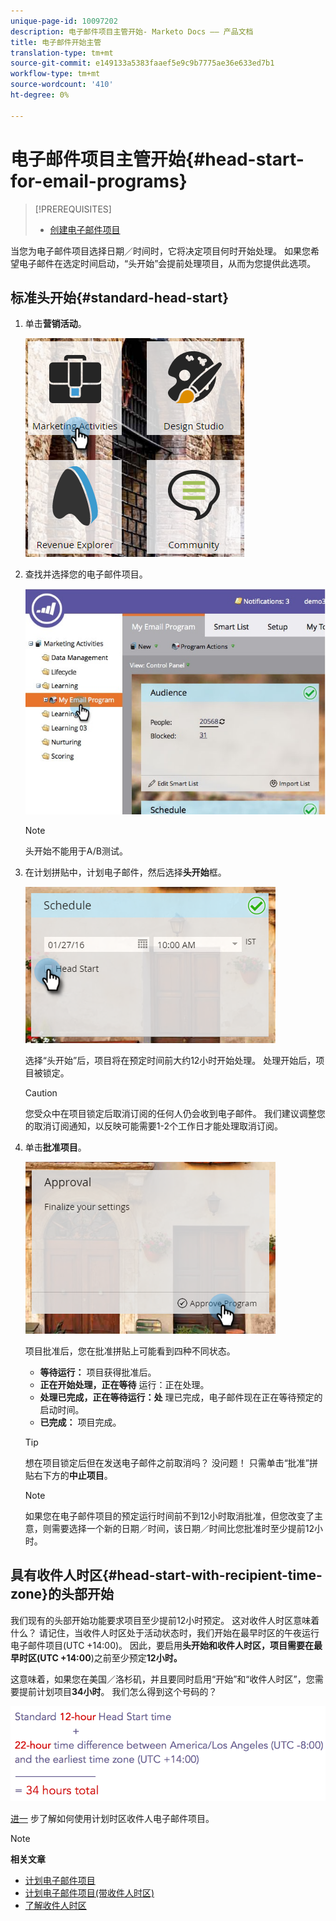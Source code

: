 ```yaml
---
unique-page-id: 10097202
description: 电子邮件项目主管开始- Marketo Docs —— 产品文档
title: 电子邮件开始主管
translation-type: tm+mt
source-git-commit: e149133a5383faaef5e9c9b7775ae36e633ed7b1
workflow-type: tm+mt
source-wordcount: '410'
ht-degree: 0%

---
```



# 电子邮件项目主管开始{#head-start-for-email-programs}

>[!PREREQUISITES]
>
>* [创建电子邮件项目](../../../../product-docs/email-marketing/email-programs/creating-an-email-program/create-an-email-program.md)

>



当您为电子邮件项目选择日期／时间时，它将决定项目何时开始处理。 如果您希望电子邮件在选定时间启动，“头开始”会提前处理项目，从而为您提供此选项。

## 标准头开始{#standard-head-start}

1. 单击&#x200B;**营销活动**。

   ![](assets/one-1.png)

1. 查找并选择您的电子邮件项目。

   ![](assets/selectemailprogram-4.jpg)

   >[!NOTE]
   >
   >头开始不能用于A/B测试。

1. 在计划拼贴中，计划电子邮件，然后选择&#x200B;**头开始**&#x200B;框。

   ![](assets/three-1.png)

   选择“头开始”后，项目将在预定时间前大约12小时开始处理。 处理开始后，项目被锁定。

   >[!CAUTION]
   >
   >您受众中在项目锁定后取消订阅的任何人仍会收到电子邮件。 我们建议调整您的取消订阅通知，以反映可能需要1-2个工作日才能处理取消订阅。

1. 单击&#x200B;**批准项目**。

   ![](assets/four-1.png)

   项目批准后，您在批准拼贴上可能看到四种不同状态。

   * **等待运行：** 项目获得批准后。
   * **正在开始处理，正在等待** 运行：正在处理。
   * **处理已完成，正在等待运行：处** 理已完成，电子邮件现在正在等待预定的启动时间。
   * **已完成：** 项目完成。

   >[!TIP]
   >
   >想在项目锁定后但在发送电子邮件之前取消吗？ 没问题！ 只需单击“批准”拼贴右下方的&#x200B;**中止项目**。

   >[!NOTE]
   >
   >如果您在电子邮件项目的预定运行时间前不到12小时取消批准，但您改变了主意，则需要选择一个新的日期／时间，该日期／时间比您批准时至少提前12小时。

## 具有收件人时区{#head-start-with-recipient-time-zone}的头部开始

我们现有的头部开始功能要求项目至少提前12小时预定。 这对收件人时区意味着什么？ 请记住，当收件人时区处于活动状态时，我们开始在最早时区的午夜运行电子邮件项目(UTC +14:00)。 因此，要启用&#x200B;**头开始和收件人时区，项目需要在最早时区(UTC +14:00**)之前至少预定&#x200B;**12小时。**

这意味着，如果您在美国／洛杉矶，并且要同时启用“开始”和“收件人时区”，您需要提前计划项目&#x200B;**34小时**。 我们怎么得到这个号码的？

![](assets/image2017-12-5-13-3a11-3a46.png)

[进一](scheduling-with-recipient-time-zone/schedule-email-programs-with-recipient-time-zone.md) 步了解如何使用计划时区收件人电子邮件项目。

>[!NOTE]
>
>**相关文章**
>
>* [计划电子邮件项目](schedule-your-email-program.md)
>* [计划电子邮件项目(带收件人时区)](scheduling-with-recipient-time-zone/schedule-email-programs-with-recipient-time-zone.md)
>* [了解收件人时区](scheduling-with-recipient-time-zone/understanding-recipient-time-zone.md)

>



